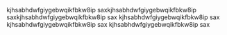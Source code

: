 kjhsabhdwfgiygebwqikfbkw8ip saxkjhsabhdwfgiygebwqikfbkw8ip saxkjhsabhdwfgiygebwqikfbkw8ip sax
kjhsabhdwfgiygebwqikfbkw8ip sax
kjhsabhdwfgiygebwqikfbkw8ip sax
kjhsabhdwfgiygebwqikfbkw8ip sax
